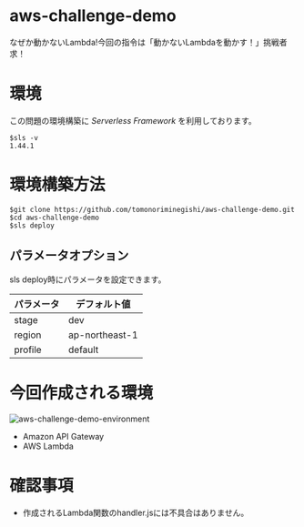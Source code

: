 # aws-challenge-demo
なぜか動かないLambda!今回の指令は「動かないLambdaを動かす！」挑戦者求！

# 環境
この問題の環境構築に *Serverless Framework* を利用しております。

```
$sls -v
1.44.1
```

# 環境構築方法

```
$git clone https://github.com/tomonoriminegishi/aws-challenge-demo.git
$cd aws-challenge-demo
$sls deploy
```

## パラメータオプション
sls deploy時にパラメータを設定できます。

| パラメータ | デフォルト値 |
----|---- 
| stage | dev |
| region | ap-northeast-1 |
| profile | default |

# 今回作成される環境
![aws-challenge-demo-environment](https://user-images.githubusercontent.com/11880332/61526205-f1aafb00-aa54-11e9-90b6-a2dea5b7fd28.png)

* Amazon API Gateway
* AWS Lambda

# 確認事項
* 作成されるLambda関数のhandler.jsには不具合はありません。
